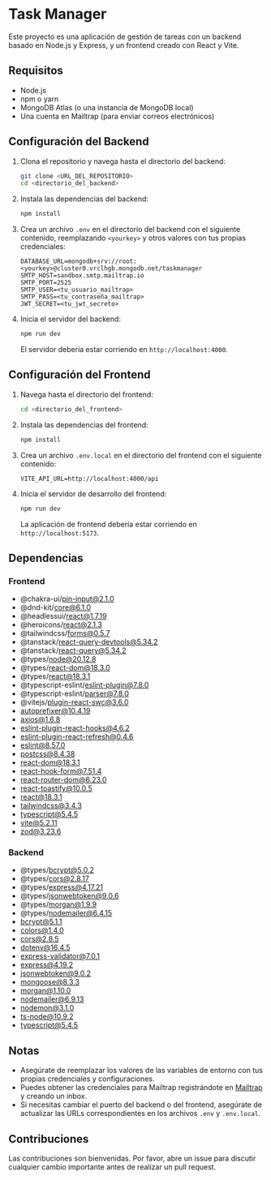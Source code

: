 # Task Manager

Este proyecto es una aplicación de gestión de tareas con un backend basado en Node.js y Express, y un frontend creado con React y Vite.

## Requisitos

- Node.js
- npm o yarn
- MongoDB Atlas (o una instancia de MongoDB local)
- Una cuenta en Mailtrap (para enviar correos electrónicos)

## Configuración del Backend

1. Clona el repositorio y navega hasta el directorio del backend:
    ```sh
    git clone <URL_DEL_REPOSITORIO>
    cd <directorio_del_backend>
    ```

2. Instala las dependencias del backend:
    ```sh
    npm install
    ```

3. Crea un archivo `.env` en el directorio del backend con el siguiente contenido, reemplazando `<yourkey>` y otros valores con tus propias credenciales:
    ```dotenv
    DATABASE_URL=mongodb+srv://root:<yourkey>@cluster0.vrclhgb.mongodb.net/taskmanager
    SMTP_HOST=sandbox.smtp.mailtrap.io
    SMTP_PORT=2525
    SMTP_USER=<tu_usuario_mailtrap>
    SMTP_PASS=<tu_contraseña_mailtrap>
    JWT_SECRET=<tu_jwt_secreto>
    ```

4. Inicia el servidor del backend:
    ```sh
    npm run dev
    ```

   El servidor debería estar corriendo en `http://localhost:4000`.

## Configuración del Frontend

1. Navega hasta el directorio del frontend:
    ```sh
    cd <directorio_del_frontend>
    ```

2. Instala las dependencias del frontend:
    ```sh
    npm install
    ```

3. Crea un archivo `.env.local` en el directorio del frontend con el siguiente contenido:
    ```dotenv
    VITE_API_URL=http://localhost:4000/api
    ```

4. Inicia el servidor de desarrollo del frontend:
    ```sh
    npm run dev
    ```

   La aplicación de frontend debería estar corriendo en `http://localhost:5173`.

## Dependencias

### Frontend
- @chakra-ui/pin-input@2.1.0
- @dnd-kit/core@6.1.0
- @headlessui/react@1.7.19
- @heroicons/react@2.1.3
- @tailwindcss/forms@0.5.7
- @tanstack/react-query-devtools@5.34.2
- @tanstack/react-query@5.34.2
- @types/node@20.12.8
- @types/react-dom@18.3.0
- @types/react@18.3.1
- @typescript-eslint/eslint-plugin@7.8.0
- @typescript-eslint/parser@7.8.0
- @vitejs/plugin-react-swc@3.6.0
- autoprefixer@10.4.19
- axios@1.6.8
- eslint-plugin-react-hooks@4.6.2
- eslint-plugin-react-refresh@0.4.6
- eslint@8.57.0
- postcss@8.4.38
- react-dom@18.3.1
- react-hook-form@7.51.4
- react-router-dom@6.23.0
- react-toastify@10.0.5
- react@18.3.1
- tailwindcss@3.4.3
- typescript@5.4.5
- vite@5.2.11
- zod@3.23.6

### Backend
- @types/bcrypt@5.0.2
- @types/cors@2.8.17
- @types/express@4.17.21
- @types/jsonwebtoken@9.0.6
- @types/morgan@1.9.9
- @types/nodemailer@6.4.15
- bcrypt@5.1.1
- colors@1.4.0
- cors@2.8.5
- dotenv@16.4.5
- express-validator@7.0.1
- express@4.19.2
- jsonwebtoken@9.0.2
- mongoose@8.3.3
- morgan@1.10.0
- nodemailer@6.9.13
- nodemon@3.1.0
- ts-node@10.9.2
- typescript@5.4.5

## Notas

- Asegúrate de reemplazar los valores de las variables de entorno con tus propias credenciales y configuraciones.
- Puedes obtener las credenciales para Mailtrap registrándote en [Mailtrap](https://mailtrap.io/) y creando un inbox.
- Si necesitas cambiar el puerto del backend o del frontend, asegúrate de actualizar las URLs correspondientes en los archivos `.env` y `.env.local`.

## Contribuciones

Las contribuciones son bienvenidas. Por favor, abre un issue para discutir cualquier cambio importante antes de realizar un pull request.
